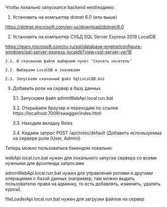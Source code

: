 Чтобы локально запускался backend необходимо:
1. Установить на компьютер dotnet 6.0 (или выше)

https://dotnet.microsoft.com/en-us/download/dotnet/6.0

2. Установить на компьютер СУБД SQL Server Express 2019 LocalDB

https://learn.microsoft.com/ru-ru/sql/database-engine/configure-windows/sql-server-express-localdb?view=sql-server-ver16

	2.1. В скачанном файле выбираем пункт "Скачать носитель"

	2.2. Выбираем LocalDB и скачиваем

	2.3. Запускаем скачанный файл SqlLocalDB.msi

3. Добавить роли на сервер в базу данных
	
	3.1. Запускаем файл adminWebApi.local.run.bat

	3.2. Открываем браузер и переходим по ссылке https://localhost:7009/swagger/index.html

	3.3. Находим вкладку Roles

	3.4. Кидаем запрос POST /api/roles/default (Добавить используемые на сервере роли (User, Admin))

Теперь можно пользоваться бэкендом локально.

webApi.local.run.bat нужен для локального запуска сервера со всеми нужными для фронтенда запросами

adminWebApi.local.run.bat нужен для управления ролями и другими операциями с базой данных (например, там можно выдать пользователю права на админку, то есть добавлять, изменять, удалять курсы).

fileLoaderApi.local.run.bat нужен для загрузки файлов на сервер